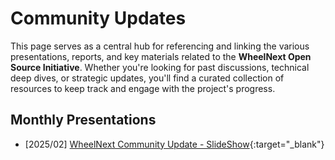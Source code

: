 # Community Updates

This page serves as a central hub for referencing and linking the various presentations, reports, and key materials
related to the **WheelNext Open Source Initiative**. Whether you're looking for past discussions, technical deep
dives, or strategic updates, you'll find a curated collection of resources to keep track and engage with the project's progress.

## Monthly Presentations

- [2025/02] [WheelNext Community Update - SlideShow](assets/slidedecks/WheelNext_OSS_Initiative-2025_02.pdf){:target="_blank"}
